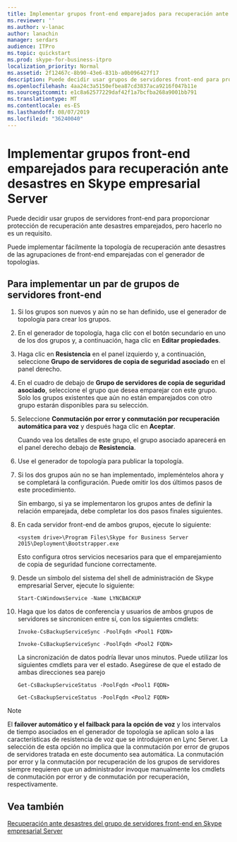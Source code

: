 ```yaml
---
title: Implementar grupos front-end emparejados para recuperación ante desastres en Skype empresarial Server
ms.reviewer: ''
ms.author: v-lanac
author: lanachin
manager: serdars
audience: ITPro
ms.topic: quickstart
ms.prod: skype-for-business-itpro
localization_priority: Normal
ms.assetid: 2f12467c-8b90-43e6-831b-a0b096427f17
description: Puede decidir usar grupos de servidores front-end para proporcionar protección de recuperación ante desastres emparejados, pero hacerlo no es un requisito.
ms.openlocfilehash: 4aa24c3a5150efbea87cd3837aca9216f047b11e
ms.sourcegitcommit: e1c8a62577229daf42f1a7bcfba268a9001bb791
ms.translationtype: MT
ms.contentlocale: es-ES
ms.lasthandoff: 08/07/2019
ms.locfileid: "36240040"
---
```

# <a name="deploy-paired-front-end-pools-for-disaster-recovery-in-skype-for-business-server"></a>Implementar grupos front-end emparejados para recuperación ante desastres en Skype empresarial Server
 
Puede decidir usar grupos de servidores front-end para proporcionar protección de recuperación ante desastres emparejados, pero hacerlo no es un requisito.
  
Puede implementar fácilmente la topología de recuperación ante desastres de las agrupaciones de front-end emparejadas con el generador de topologías. 
  
## <a name="to-deploy-a-pair-of-front-end-pools"></a>Para implementar un par de grupos de servidores front-end

1. Si los grupos son nuevos y aún no se han definido, use el generador de topología para crear los grupos.
    
2. En el generador de topología, haga clic con el botón secundario en uno de los dos grupos y, a continuación, haga clic en **Editar propiedades**.
    
3. Haga clic en **Resistencia** en el panel izquierdo y, a continuación, seleccione **Grupo de servidores de copia de seguridad asociado** en el panel derecho.
    
4. En el cuadro de debajo de **Grupo de servidores de copia de seguridad asociado**, seleccione el grupo que desea emparejar con este grupo. Solo los grupos existentes que aún no están emparejados con otro grupo estarán disponibles para su selección.
    
5. Seleccione **Conmutación por error y conmutación por recuperación automática para voz** y después haga clic en **Aceptar**.
    
    Cuando vea los detalles de este grupo, el grupo asociado aparecerá en el panel derecho debajo de **Resistencia**.  
    
6. Use el generador de topología para publicar la topología.
    
7. Si los dos grupos aún no se han implementado, impleméntelos ahora y se completará la configuración. Puede omitir los dos últimos pasos de este procedimiento.
    
    Sin embargo, si ya se implementaron los grupos antes de definir la relación emparejada, debe completar los dos pasos finales siguientes.
    
8. En cada servidor front-end de ambos grupos, ejecute lo siguiente:
    
   ```
   <system drive>\Program Files\Skype for Business Server 2015\Deployment\Bootstrapper.exe 
   ```

    Esto configura otros servicios necesarios para que el emparejamiento de copia de seguridad funcione correctamente.
    
9. Desde un símbolo del sistema del shell de administración de Skype empresarial Server, ejecute lo siguiente: 
    
   ```
   Start-CsWindowsService -Name LYNCBACKUP
   ```

10. Haga que los datos de conferencia y usuarios de ambos grupos de servidores se sincronicen entre sí, con los siguientes cmdlets:
    
    ```
    Invoke-CsBackupServiceSync -PoolFqdn <Pool1 FQDN>
    ```

    ```
    Invoke-CsBackupServiceSync -PoolFqdn <Pool2 FQDN>
    ```

    La sincronización de datos podría llevar unos minutos. Puede utilizar los siguientes cmdlets para ver el estado. Asegúrese de que el estado de ambas direcciones sea parejo
    
    ```
    Get-CsBackupServiceStatus -PoolFqdn <Pool1 FQDN>
    ```

    ```
    Get-CsBackupServiceStatus -PoolFqdn <Pool2 FQDN>
    ```

> [!NOTE]
> El **failover automático y el failback para la opción de voz** y los intervalos de tiempo asociados en el generador de topología se aplican solo a las características de resistencia de voz que se introdujeron en Lync Server. La selección de esta opción no implica que la conmutación por error de grupos de servidores tratada en este documento sea automática. La conmutación por error y la conmutación por recuperación de los grupos de servidores siempre requieren que un administrador invoque manualmente los cmdlets de conmutación por error y de conmutación por recuperación, respectivamente.
  
## <a name="see-also"></a>Vea también

[Recuperación ante desastres del grupo de servidores front-end en Skype empresarial Server](../../plan-your-deployment/high-availability-and-disaster-recovery/disaster-recovery.md)
